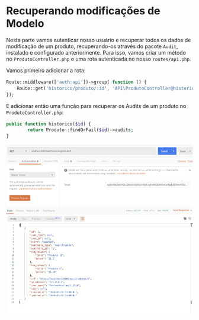 # Recuperando modificações de Modelo

Nesta parte vamos autenticar nosso usuário e recuperar todos os dados de modificação de um produto, recuperando-os através do pacote `Audit`, instalado e configurado anteriormente. Para isso, vamos criar um método no `ProdutoController.php` e uma rota autenticada no nosso `routes/api.php`.

Vamos primeiro adicionar a rota:

```php
Route::middleware(['auth:api'])->group( function () {
    Route::get('historico/produto/:id', 'API\ProdutoController@historico');
});
```



E adicionar então uma função para recuperar os Audits de um produto no `ProdutoController.php`:

```php
public function historico($id) {
        return Produto::findOrFail($id)->audits;
}
```



![image-20200114203726216](assets/image-20200114203726216.png)

